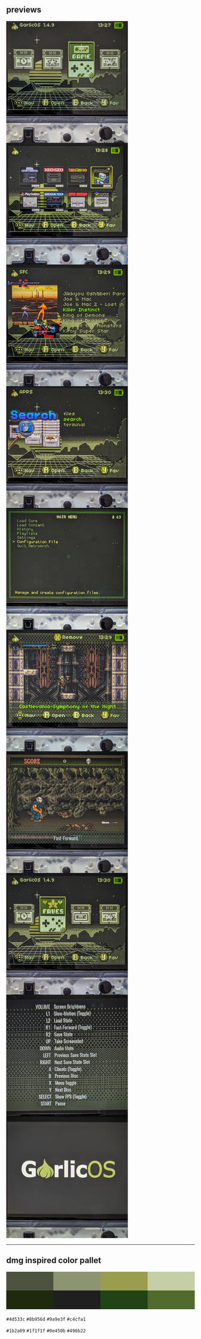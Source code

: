 
## previews

<img src="https://github.com/xero/garlicboy/blob/previews/img/menu-game.jpg?raw=true" width="325" height="325" align="left" padding="6">
<img src="https://github.com/xero/garlicboy/blob/previews/img/consoles.jpg?raw=true" width="325" height="325" align="left" padding="6">
<img src="https://github.com/xero/garlicboy/blob/previews/img/games.jpg?raw=true" width="325" height="325" align="left" padding="6">
<img src="https://github.com/xero/garlicboy/blob/previews/img/apps-search.jpg?raw=true" width="325" height="325" align="left" padding="6">
<img src="https://github.com/xero/garlicboy/blob/previews/img/retroarch.jpg?raw=true" width="325" height="325" align="left" padding="6">
<img src="https://github.com/xero/garlicboy/blob/previews/img/recents.jpg?raw=true" width="325" height="325" align="left" padding="6">
<img src="https://github.com/xero/garlicboy/blob/previews/img/overlays.jpg?raw=true" width="325" height="325" align="left" padding="6">
<img src="https://github.com/xero/garlicboy/blob/previews/img/menu-fav.jpg?raw=true" width="325" height="325" align="left" padding="6">
<img src="https://github.com/xero/garlicboy/blob/previews/img/quick-menu.jpg?raw=true" width="325" height="325" align="left" padding="6">
<img src="https://github.com/xero/garlicboy/blob/previews/img/bootlogo.jpg?raw=true" width="325" height="325" padding="6">


---

## dmg inspired color pallet

<img src="https://github.com/xero/garlicboy/blob/previews/img/dmg-colors.png?raw=true">

`#4d533c` `#8b956d` `#9a9e3f` `#c4cfa1`

`#1b2a09` `#1f1f1f` `#0e450b` `#496b22`

